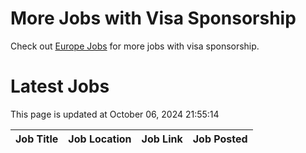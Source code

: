 # More Jobs with Visa Sponsorship

Check out [Europe Jobs](https://github.com/sureshparimi/europejobs#latest-jobs) for more jobs with visa sponsorship.

# Latest Jobs

This page is updated at October 06, 2024 21:55:14

| Job Title | Job Location | Job Link | Job Posted |
| --- | --- | --- | --- |
